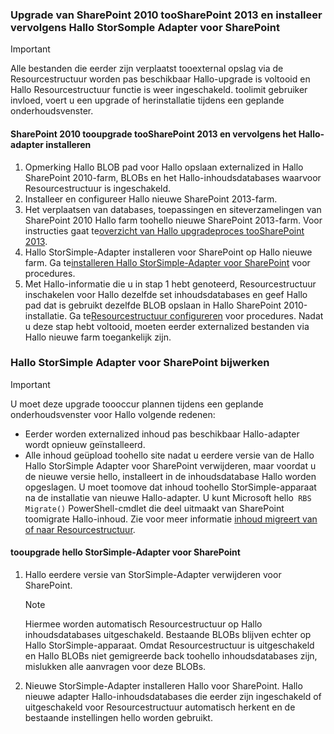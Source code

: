 <!--author=SharS last changed: 9/17/15-->

### <a name="upgrade-sharepoint-2010-toosharepoint-2013-and-then-install-hello-storsomple-adapter-for-sharepoint"></a>Upgrade van SharePoint 2010 tooSharePoint 2013 en installeer vervolgens Hallo StorSomple Adapter voor SharePoint
> [!IMPORTANT]
> Alle bestanden die eerder zijn verplaatst tooexternal opslag via de Resourcestructuur worden pas beschikbaar Hallo-upgrade is voltooid en Hallo Resourcestructuur functie is weer ingeschakeld. toolimit gebruiker invloed, voert u een upgrade of herinstallatie tijdens een geplande onderhoudsvenster.
> 
> 

#### <a name="tooupgrade-sharepoint-2010-toosharepoint-2013-and-then-install-hello-adapter"></a>SharePoint 2010 tooupgrade tooSharePoint 2013 en vervolgens het Hallo-adapter installeren
1. Opmerking Hallo BLOB pad voor Hallo opslaan externalized in Hallo SharePoint 2010-farm, BLOBs en het Hallo-inhoudsdatabases waarvoor Resourcestructuur is ingeschakeld. 
2. Installeer en configureer Hallo nieuwe SharePoint 2013-farm. 
3. Het verplaatsen van databases, toepassingen en siteverzamelingen van SharePoint 2010 Hallo farm toohello nieuwe SharePoint 2013-farm. Voor instructies gaat te[overzicht van Hallo upgradeproces tooSharePoint 2013](https://technet.microsoft.com/library/cc262483.aspx).
4. Hallo StorSimple-Adapter installeren voor SharePoint op Hallo nieuwe farm. Ga te[installeren Hallo StorSimple-Adapter voor SharePoint](#install-the-storsimple-adapter-for-sharepoint) voor procedures.
5. Met Hallo-informatie die u in stap 1 hebt genoteerd, Resourcestructuur inschakelen voor Hallo dezelfde set inhoudsdatabases en geef Hallo pad dat is gebruikt dezelfde BLOB opslaan in Hallo SharePoint 2010-installatie. Ga te[Resourcestructuur configureren](#configure-rbs) voor procedures. Nadat u deze stap hebt voltooid, moeten eerder externalized bestanden via Hallo nieuwe farm toegankelijk zijn. 

### <a name="upgrade-hello-storsimple-adapter-for-sharepoint"></a>Hallo StorSimple Adapter voor SharePoint bijwerken
> [!IMPORTANT]
> U moet deze upgrade toooccur plannen tijdens een geplande onderhoudsvenster voor Hallo volgende redenen:
> 
> * Eerder worden externalized inhoud pas beschikbaar Hallo-adapter wordt opnieuw geïnstalleerd.
> * Alle inhoud geüpload toohello site nadat u eerdere versie van de Hallo Hallo StorSimple Adapter voor SharePoint verwijderen, maar voordat u de nieuwe versie hello, installeert in de inhoudsdatabase Hallo worden opgeslagen. U moet toomove dat inhoud toohello StorSimple-apparaat na de installatie van nieuwe Hallo-adapter. U kunt Microsoft hello` RBS Migrate()` PowerShell-cmdlet die deel uitmaakt van SharePoint toomigrate Hallo-inhoud. Zie voor meer informatie [inhoud migreert van of naar Resourcestructuur](https://technet.microsoft.com/library/ff628255.aspx). 
> 
> 

#### <a name="tooupgrade-hello-storsimple-adapter-for-sharepoint"></a>tooupgrade hello StorSimple-Adapter voor SharePoint
1. Hallo eerdere versie van StorSimple-Adapter verwijderen voor SharePoint.
   
   > [!NOTE]
   > Hiermee worden automatisch Resourcestructuur op Hallo inhoudsdatabases uitgeschakeld. Bestaande BLOBs blijven echter op Hallo StorSimple-apparaat. Omdat Resourcestructuur is uitgeschakeld en Hallo BLOBs niet gemigreerde back toohello inhoudsdatabases zijn, mislukken alle aanvragen voor deze BLOBs. 
   > 
   > 
2. Nieuwe StorSimple-Adapter installeren Hallo voor SharePoint. Hallo nieuwe adapter Hallo-inhoudsdatabases die eerder zijn ingeschakeld of uitgeschakeld voor Resourcestructuur automatisch herkent en de bestaande instellingen hello worden gebruikt.

